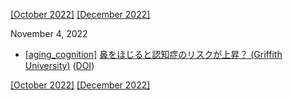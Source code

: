 [\[October 2022\]](2210.md) [\[December 2022\]](2212.md)

November 4, 2022
* [\[aging_cognition\]](aging_cognition.md) [鼻をほじると認知症のリスクが上昇？ (Griffith University)](https://news.griffith.edu.au/2022/10/28/new-research-suggests-nose-picking-could-increase-risk-for-alzheimers-and-dementia/) ([DOI](https://dx.doi.org/10.1038/s41598-022-20674-x))

[\[October 2022\]](2210.md) [\[December 2022\]](2212.md)

